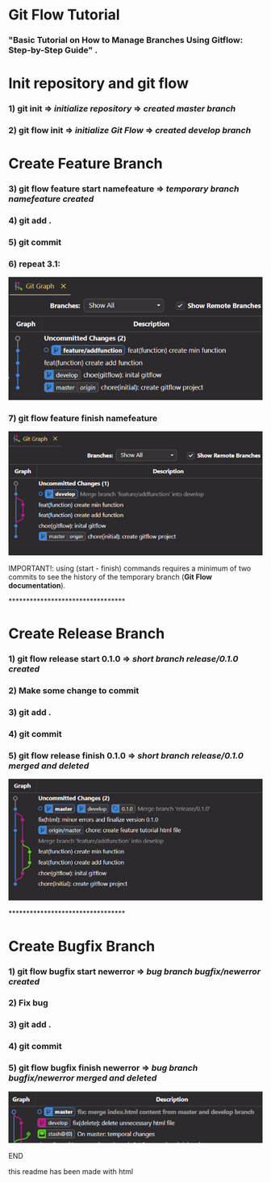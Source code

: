 <h1>Git Flow Tutorial</h1>
<h3>"Basic Tutorial on How to Manage Branches Using Gitflow: Step-by-Step Guide"
.</h3>

<h1> Init repository and git flow</h1>
<h3>
      1) git init => <em>initialize repository</em> =>
      <em>created master branch</em>
</h3>
  <h3>
      2) git flow init => <em>initialize Git Flow</em> =>
      <em>created develop branch</em>
</h3>
<h1> Create Feature Branch</h1>
 <h3>
      3) git flow feature start namefeature =>
      <em>temporary branch namefeature created</em>
</h3>

<h3>4) git add .</h3>

<h3>5) git commit</h3>

<h3>6) repeat 3.1:</h3>

![](./assets/before-git-flow-finish.png)

<h3>7) git flow feature finish namefeature</h3>

<img src="./assets/after-git-flow-finish.png" />

<p>IMPORTANT!: using (start - finish) commands requires a minimum of two
commits to see the history of the temporary branch (<strong
>Git Flow documentation</strong>).
</p>

<p>*********************************</p>

<h1>Create Release Branch</h1>
<h3> 1) git flow release start 0.1.0 =>
      <em>short branch release/0.1.0 created</em>
</h3>
<h3>2) Make some change to commit</h3>
<h3>3) git add .</h3>
<h3>4) git commit</h3>
<h3>
      5) git flow release finish 0.1.0 =>
      <em>short branch release/0.1.0 merged and deleted</em>
</h3>
<img src="./assets/after-git-flow-release-finish.png" />
<p>*********************************</p>
<h1> Create Bugfix Branch</h1>
<h3>
      1) git flow bugfix start newerror =>
      <em>bug branch bugfix/newerror created</em>
</h3>
<h3>2) Fix bug</h3>
<h3>3) git add .</h3>
<h3>4) git commit</h3>
<h3>
      5) git flow bugfix finish newerror =>
      <em>bug branch bugfix/newerror merged and deleted</em>
</h3>
<img src="./assets/after-git-flow-bugfix-finish.png" />

END

this readme has been made with html
